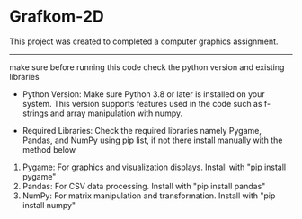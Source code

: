 ﻿# Grafkom-2D

This project was created to completed a computer graphics assignment.

-------------------------------------------------------------------
make sure before running this code check the python version and existing libraries

- Python Version:
Make sure Python 3.8 or later is installed on your system. This version supports features used in the code such as f-strings and array manipulation with numpy.

- Required Libraries:
Check the required libraries namely Pygame, Pandas, and NumPy using pip list, if not there install manually with the method below
1. Pygame: For graphics and visualization displays. Install with "pip install pygame"
2. Pandas: For CSV data processing. Install with "pip install pandas"
3. NumPy: For matrix manipulation and transformation. Install with "pip install numpy"